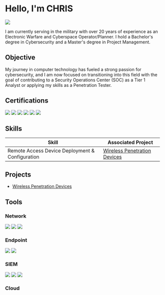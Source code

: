 # Hello, I'm CHRIS
<a href="https://www.linkedin.com/in/christopher-toledo-pm-2b7624118/"><img src="https://img.shields.io/badge/-LinkedIn-0072b1?&style=for-the-badge&logo=linkedin&logoColor=white" /></a>

I am currently serving in the military with over 20 years of experience as an Electronic Warfare and Cyberspace Operator/Planner. I hold a Bachelor's degree in Cybersecurity and a Master's degree in Project Management.

## Objective

My journey in computer technology has fueled a strong passion for cybersecurity, and I am now focused on transitioning into this field with the goal of contributing to a Security Operations Center (SOC) as a Tier 1 Analyst or applying my skills as a Penetration Tester.


## Certifications
<div>
<img src="https://img.shields.io/badge/-Security%2B-FF0000?&style=for-the-badge&logo=CompTIA&logoColor=white" />
<img src="https://img.shields.io/badge/-Network%2B-007ACC?&style=for-the-badge&logo=CompTIA&logoColor=white" />
<img src="https://img.shields.io/badge/-CySA%2B-4D4D4D?&style=for-the-badge&logo=CompTIA&logoColor=white" />
<img src="https://img.shields.io/badge/-CySA%2B-4D4D4D?&style=for-the-badge&logo=CompTIA&logoColor=white" />    
<img src="https://img.shields.io/badge/EC--Council-CEH-005C5C?style=for-the-badge&logo=EC-Council&logoColor=white" />
<img src="https://img.shields.io/badge/AWS-Cloud_Practitioner-232F3E?style=for-the-badge&logo=Amazon-AWS&logoColor=white" />
</div>



## Skills

| Skill                                           | Associated Project         |
|-------------------------------------------------|----------------------------|
| Remote Access Device Deployment & Configuration | <a href="https://github.com/ScarletN3xus/Wireless-Penetration-Devices">Wireless Penetration Devices</a>|



## Projects
- [Wireless Penetration Devices](https://github.com/ScarletN3xus/Wireless-Penetration-Devices)



## Tools

### Network
<div>
    <img src="https://img.shields.io/badge/-Wireshark-1679A7?&style=for-the-badge&logo=Wireshark&logoColor=white" />
    <img src="https://img.shields.io/badge/-Suricata-EF3B2D?&style=for-the-badge&logo=Suricata&logoColor=white" />
    <img src="https://img.shields.io/badge/-Zeek-777BB4?&style=for-the-badge&logo=Zeek&logoColor=white" />
</div>

### Endpoint
<div>
    <img src="https://img.shields.io/badge/-Microsoft_Defender_for_Endpoint-00A4EF?&style=for-the-badge&logo=Microsoft&logoColor=white" />
    <img src="https://img.shields.io/badge/-Velociraptor-4B275F?&style=for-the-badge&logo=Velociraptor&logoColor=white" />
</div>

### SIEM
<div>
    <img src="https://img.shields.io/badge/-Microsoft_Sentinel-0078D4?&style=for-the-badge&logo=Microsoft&logoColor=white" />
    <img src="https://img.shields.io/badge/-Splunk-000000?&style=for-the-badge&logo=Splunk&logoColor=white" />
    <img src="https://img.shields.io/badge/-Elastic-005571?&style=for-the-badge&logo=Elastic&logoColor=white" />
</div>

### Cloud
<div>
    

